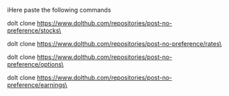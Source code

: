iHere paste the following commands

dolt clone https://www.dolthub.com/repositories/post-no-preference/stocks\

dolt clone https://www.dolthub.com/repositories/post-no-preference/rates\

dolt clone https://www.dolthub.com/repositories/post-no-preference/options\

dolt clone https://www.dolthub.com/repositories/post-no-preference/earnings\
